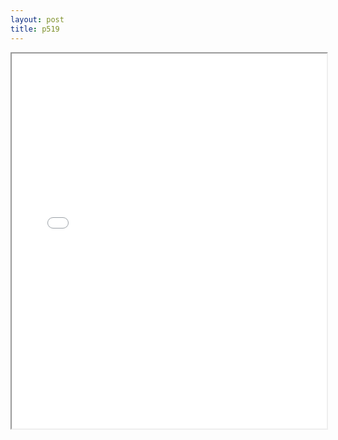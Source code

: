 ```yaml
---
layout: post
title: p519
---
```


<div class="pdf-container">
<iframe src="/ea/assets/pdfs/hock/p519.pdf" height="600" width="100%" allowFullScreen="true"></iframe>
</div>

